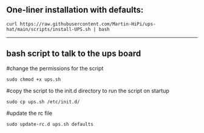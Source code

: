 ## One-liner installation with defaults:
  `curl https://raw.githubusercontent.com/Martin-HiPi/ups-hat/main/scripts/install-UPS.sh | bash`

---
## bash script to talk to the ups board

#change the permissions for the script 

  `sudo chmod +x ups.sh`

#copy the script to the init.d directory to run the script on startup

  `sudo cp ups.sh /etc/init.d/`

#update the rc file

  `sudo update-rc.d ups.sh defaults`
